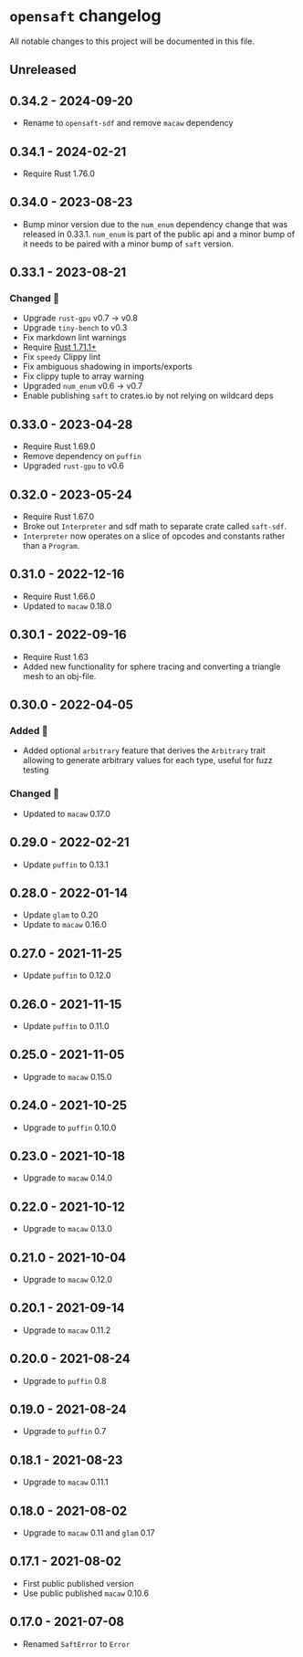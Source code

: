 # `opensaft` changelog

All notable changes to this project will be documented in this file.

## Unreleased

## 0.34.2 - 2024-09-20

- Rename to `opensaft-sdf` and remove `macaw` dependency

## 0.34.1 - 2024-02-21

- Require Rust 1.76.0

## 0.34.0 - 2023-08-23

- Bump minor version due to the `num_enum` dependency change that was released in 0.33.1.
  `num_enum` is part of the public api and a minor bump of it needs to be paired with a
  minor bump of `saft` version.

## 0.33.1 - 2023-08-21

### Changed 🔧

- Upgrade `rust-gpu` v0.7 -> v0.8
- Upgrade `tiny-bench` to v0.3
- Fix markdown lint warnings
- Require [Rust 1.71.1+](https://blog.rust-lang.org/2023/08/03/Rust-1.71.1.html)
- Fix `speedy` Clippy lint
- Fix ambiguous shadowing in imports/exports
- Fix clippy tuple to array warning
- Upgraded `num_enum` v0.6 -> v0.7
- Enable publishing `saft` to crates.io by not relying on wildcard deps

## 0.33.0 - 2023-04-28

- Require Rust 1.69.0
- Remove dependency on `puffin`
- Upgraded `rust-gpu` to v0.6

## 0.32.0 - 2023-05-24

- Require Rust 1.67.0
- Broke out `Interpreter` and sdf math to separate crate called `saft-sdf`.
- `Interpreter` now operates on a slice of opcodes and constants rather than a `Program`.

## 0.31.0 - 2022-12-16

- Require Rust 1.66.0
- Updated to `macaw` 0.18.0

## 0.30.1 - 2022-09-16

- Require Rust 1.63
- Added new functionality for sphere tracing and converting a triangle mesh to an obj-file.

## 0.30.0 - 2022-04-05

### Added 🔧

- Added optional `arbitrary` feature that derives the `Arbitrary` trait allowing to generate arbitrary values for each type, useful for fuzz testing

### Changed 🔧

- Updated to `macaw` 0.17.0

## 0.29.0 - 2022-02-21

- Update `puffin` to 0.13.1

## 0.28.0 - 2022-01-14

- Update `glam` to 0.20
- Update to `macaw` 0.16.0

## 0.27.0 - 2021-11-25

- Update `puffin` to 0.12.0

## 0.26.0 - 2021-11-15

- Update `puffin` to 0.11.0

## 0.25.0 - 2021-11-05

- Upgrade to `macaw` 0.15.0

## 0.24.0 - 2021-10-25

- Upgrade to `puffin` 0.10.0

## 0.23.0 - 2021-10-18

- Upgrade to `macaw` 0.14.0

## 0.22.0 - 2021-10-12

- Upgrade to `macaw` 0.13.0

## 0.21.0 - 2021-10-04

- Upgrade to `macaw` 0.12.0

## 0.20.1 - 2021-09-14

- Upgrade to `macaw` 0.11.2

## 0.20.0 - 2021-08-24

- Upgrade to `puffin` 0.8

## 0.19.0 - 2021-08-24

- Upgrade to `puffin` 0.7

## 0.18.1 - 2021-08-23

- Upgrade to `macaw` 0.11.1

## 0.18.0 - 2021-08-02

- Upgrade to `macaw` 0.11 and `glam` 0.17

## 0.17.1 - 2021-08-02

- First public published version
- Use public published `macaw` 0.10.6

## 0.17.0 - 2021-07-08

- Renamed `SaftError` to `Error`
